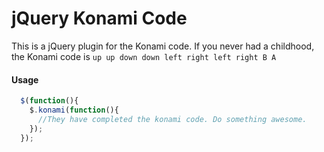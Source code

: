 jQuery Konami Code
=============

This is a jQuery plugin for the Konami code.
If you never had a childhood, the Konami code is `up up down down left
right left right B A`

#### Usage

```javascript
  $(function(){
    $.konami(function(){
      //They have completed the konami code. Do something awesome.
    });
  });
```
